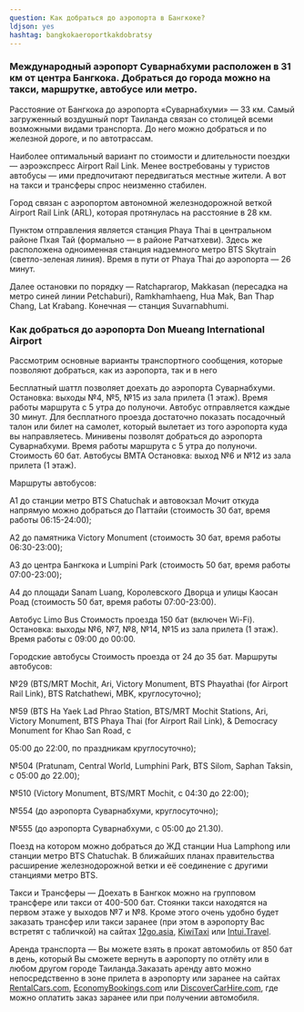 ```yaml
---
question: Как добраться до аэропорта в Бангкоке?
ldjson: yes
hashtag: bangkokaeroportkakdobratsy
---
```


### Международный аэропорт Суварнабхуми расположен в 31 км от центра Бангкока. Добраться до города можно на такси, маршрутке, автобусе или метро.

Расстояние от Бангкока до аэропорта «Суварнабхуми» — 33 км. Самый загруженный воздушный порт Таиланда связан со столицей всеми возможными видами транспорта. До него можно добраться и по железной дороге, и по автотрассам.

Наиболее оптимальный вариант по стоимости и длительности поездки — аэроэкспресс Airport Rail Link. Менее востребованы у туристов автобусы — ими предпочитают передвигаться местные жители. А вот на такси и трансферы спрос неизменно стабилен.

Город связан с аэропортом автономной железнодорожной веткой Airport Rail Link (ARL), которая протянулась на расстояние в 28 км.

Пунктом отправления является станция Phaya Thai в центральном районе Пхая Тай (формально — в районе Ратчатхеви). Здесь же расположена одноименная станция надземного метро BTS Skytrain (светло-зеленая линия). Время в пути от Phaya Thai до аэропорта — 26 минут.

Далее остановки по порядку — Ratchaprarop, Makkasan (пересадка на метро синей линии Petchaburi), Ramkhamhaeng, Hua Mak, Ban Thap Chang, Lat Krabang. Конечная — станция Suvarnabhumi.

### Как добраться до аэропорта  Don Mueang International Airport

Рассмотрим основные варианты транспортного сообщения, которые позволяют добраться, как из аэропорта, так и в него

Бесплатный шаттл позволяет доехать до аэропорта Суварнабхуми. Остановка: выходы №4, №5, №15 из зала прилета (1 этаж). Время работы маршрута с 5 утра до полуночи. Автобус отправляется каждые 30 минут. Для бесплатного проезда достаточно показать посадочный талон или билет на самолет, который вылетает из того аэропорта куда вы направляетесь.
Минивены позволят добраться до аэропорта Суварнабхуми. Время работы маршрута с 5 утра до полуночи. Стоимость 60 бат.
Автобусы BMTA Остановка: выход №6 и №12 из зала прилета (1 этаж). 

Маршруты автобусов:

A1 до станции метро BTS Chatuchak и автовокзал Мочит откуда напрямую можно добраться до Паттайи (стоимость 30 бат, время работы 06:15-24:00);

A2 до памятника Victory Monument (стоимость 30 бат, время работы 06:30-23:00);

A3 до центра Бангкока и Lumpini Park (стоимость 50 бат, время работы 07:00-23:00);

A4 до площади Sanam Luang, Королевского Дворца и улицы Каосан Роад (стоимость 50 бат, время работы 07:00-23:00).

Автобус Limo Bus Стоимость проезда 150 бат (включен Wi-Fi). Остановка: выходы №6, №7, №8, №14, №15 из зала прилета (1 этаж). Время работы с 09:00 до 00:00.

Городские автобусы Стоимость проезда от 24 до 35 бат. Маршруты автобусов:

№29 (BTS/MRT Mochit, Ari, Victory Monument, BTS Phayathai (for Airport Rail Link), BTS Ratchathewi, MBK, круглосуточно);

№59 (BTS Ha Yaek Lad Phrao Station, BTS/MRT Mochit Stations, Ari, Victory Monument, BTS Phaya Thai (for Airport Rail Link), & Democracy Monument for Khao San Road, с 

05:00 до 22:00, по праздникам круглосуточно);

№504 (Pratunam, Central World, Lumphini Park, BTS Silom, Saphan Taksin, с 05:00 до 22.00);

№510 (Victory Monument, BTS/MRT Mochit, с 04:30 до 22:00);

№554 (до аэропорта Суварнабхуми, круглосуточно);

№555 (до аэропорта Суварнабхуми, с 05:00 до 21.30).

Поезд на котором можно добраться до ЖД станции Hua Lamphong или станции метро BTS Chatuchak. В ближайших планах правительства расширение железнодорожной ветки и её соединение с другими станциями метро BTS.

Такси и Трансферы — Доехать в Бангкок можно на групповом трансфере или такси от 400-500 бат. Стоянки такси находятся на первом этаже у выходов №7 и №8. Кроме этого очень удобно будет заказать трансфер или такси заранее (при этом в аэропорту Вас встретят с табличкой) на сайтах [12go.asia](12go.asia), [KiwiTaxi](KiwiTaxu.ru) или [Intui.Travel](Intui.Travel).

Аренда транспорта — Вы можете взять в прокат автомобиль от 850 бат в день, который Вы сможете вернуть в аэропорту по отлёту или в любом другом городе Таиланда.Заказать аренду авто можно непосредственно в зоне прилета в аэропорту или заранее на сайтах [RentalCars.com](RentalCars.com), [EconomyBookings.com](EconomyBookings.com) или [DiscoverCarHire.com](DiscoverCarHire.com), где можно оплатить заказ заранее или при получении автомобиля.
